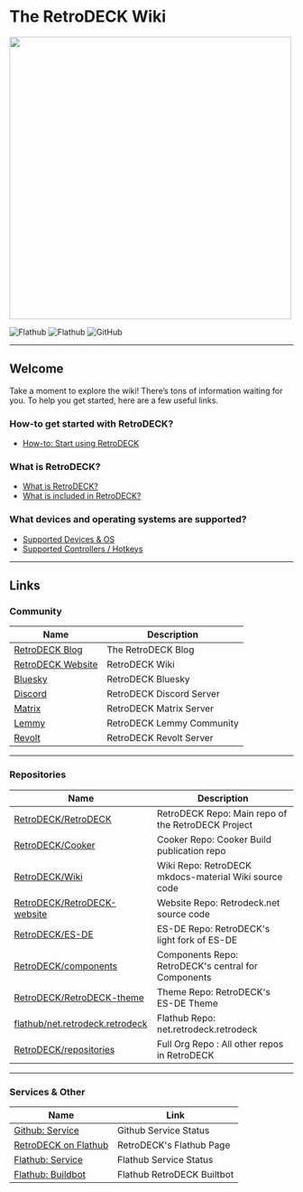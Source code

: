 # The RetroDECK Wiki

<img src="wiki_images/logos/rd-esde-logo.svg" width="500">

![Flathub](https://img.shields.io/flathub/downloads/net.retrodeck.retrodeck)
![Flathub](https://img.shields.io/flathub/v/net.retrodeck.retrodeck)
![GitHub](https://img.shields.io/github/license/XargonWan/RetroDECK)

---

## Welcome

Take a moment to explore the wiki! There’s tons of information waiting for you. To help you get started, here are a few useful links.

### How-to get started with RetroDECK?

- [How-to: Start using RetroDECK](wiki_general/retrodeck-start.md)

### What is RetroDECK?

- [What is RetroDECK?](wiki_about/what-is-retrodeck.md)
- [What is included in RetroDECK?](wiki_about/what-is-included.md)

### What devices and operating systems are supported?

- [Supported Devices & OS](wiki_general/supported-devices.md)
- [Supported Controllers / Hotkeys](wiki_rd_controls/hotkeys-retrodeck.md)

---

## Links 

### Community 

| Name                    | Description                                            |
|-------------------------|------------------------------------------------|
| [RetroDECK Blog](https://retrodeck.readthedocs.io/en/latest/blog/)   | The RetroDECK Blog |
| [RetroDECK Website](https://retrodeck.net)      | RetroDECK Wiki   |
| [Bluesky](https://bsky.app/profile/retrodeck.net) | RetroDECK Bluesky|
| [Discord](https://discord.gg/WDc5C9YWMx)    |  RetroDECK Discord Server    |
| [Matrix](https://matrix.to/#/#retrodeck:matrix.org) | RetroDECK Matrix Server |
| [Lemmy](https://lemmy.zip/c/retrodeck)         | RetroDECK Lemmy Community |
| [Revolt](https://rvlt.gg/StVaEc0w)              | RetroDECK Revolt Server |

---

### Repositories

| Name                                                                                   | Description                                           |
|----------------------------------------------------------------------------------------|-------------------------------------------------------|
| [RetroDECK/RetroDECK](https://github.com/RetroDECK/RetroDECK)                          | RetroDECK Repo: Main repo of the RetroDECK Project    |
| [RetroDECK/Cooker](https://github.com/RetroDECK/Cooker)                                | Cooker Repo: Cooker Build publication repo            |
| [RetroDECK/Wiki](https://github.com/RetroDECK/Wiki)                                    | Wiki Repo: RetroDECK mkdocs-material Wiki source code |
| [RetroDECK/RetroDECK-website](https://github.com/RetroDECK/RetroDECK-website)          | Website Repo: Retrodeck.net source code               |
| [RetroDECK/ES-DE](https://github.com/RetroDECK/ES-DE)                                  | ES-DE Repo: RetroDECK's light fork of ES-DE           |
| [RetroDECK/components](https://github.com/RetroDECK/components)                        | Components Repo: RetroDECK's central for Components   |
| [RetroDECK/RetroDECK-theme](https://github.com/RetroDECK/RetroDECK-theme)              | Theme Repo: RetroDECK's ES-DE Theme                   |
| [flathub/net.retrodeck.retrodeck](https://github.com/flathub/net.retrodeck.retrodeck)  | Flathub Repo: net.retrodeck.retrodeck                 |
| [RetroDECK/repositories](https://github.com/orgs/RetroDECK/repositories)               | Full Org Repo : All other repos in RetroDECK          |

---

### Services & Other

| Name                    | Link                                            |
|-------------------------|------------------------------------------------|
| [Github: Service](https://www.githubstatus.com/)     |  Github Service Status   |
| [RetroDECK on Flathub](https://flathub.org/apps/net.retrodeck.retrodeck)      |  RetroDECK's Flathub Page    |
| [Flathub: Service](https://status.flathub.org/)      |  Flathub Service Status    |
| [Flathub: Buildbot](https://buildbot.flathub.org/#/apps/net.retrodeck.retrodeck) | Flathub RetroDECK Builtbot |



